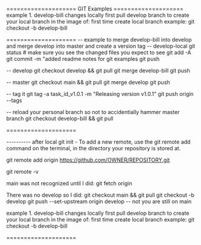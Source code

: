 


==================== GIT Examples ====================
example 1. develop-bill changes locally
first pull develop branch to create your local branch in the image of:
first time create local branch example:  git checkout -b develop-bill

====================
-- example to merge develop-bill into develop and merge develop into master and create a version tag
-- develop-local
git status # make sure you see the changed files you expect to see
git add -A
git commit -m "added readme notes for git examples
git push

-- develop 
git checkout develop && git pull 
git merge develop-bill
git push

-- master
git checkout main && git pull
git merge develop
git push

-- tag it
git tag -a task_id_v1.0.1 -m "Releasing version v1.0.1"
git push origin --tags

-- reload your personal branch so not to accidentially hammer master branch
git checkout develop-bill && git pull 

====================

---------- after local git init - 
To add a new remote, use the git remote add command on the terminal, in the directory your repository is stored at.
 

  git remote add origin https://github.com/OWNER/REPOSITORY.git 

  git remote -v

 main was not recognized until I did: git fetch origin 

 There was no develop so I did:
git checkout main && git pull
git checkout -b develop
git push --set-upstream origin develop
-- not you are still on main

example 1. develop-bill changes locally
first pull develop branch to create your local branch in the image of:
first time create local branch example:  git checkout -b develop-bill


====================